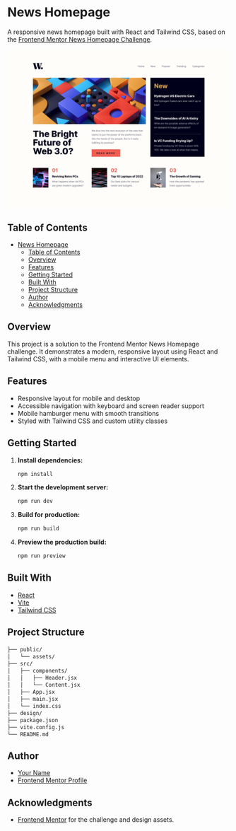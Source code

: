 # News Homepage

A responsive news homepage built with React and Tailwind CSS, based on the [Frontend Mentor News Homepage Challenge](https://www.frontendmentor.io/challenges/news-homepage-H6SWTa1MFl).

![Design preview for the News homepage coding challenge](design/desktop-design.jpg)

## Table of Contents

- [News Homepage](#news-homepage)
  - [Table of Contents](#table-of-contents)
  - [Overview](#overview)
  - [Features](#features)
  - [Getting Started](#getting-started)
  - [Built With](#built-with)
  - [Project Structure](#project-structure)
  - [Author](#author)
  - [Acknowledgments](#acknowledgments)

## Overview

This project is a solution to the Frontend Mentor News Homepage challenge. It demonstrates a modern, responsive layout using React and Tailwind CSS, with a mobile menu and interactive UI elements.

## Features

- Responsive layout for mobile and desktop
- Accessible navigation with keyboard and screen reader support
- Mobile hamburger menu with smooth transitions
- Styled with Tailwind CSS and custom utility classes

## Getting Started

1. **Install dependencies:**
   ```sh
   npm install
   ```

2. **Start the development server:**
   ```sh
   npm run dev
   ```

3. **Build for production:**
   ```sh
   npm run build
   ```

4. **Preview the production build:**
   ```sh
   npm run preview
   ```

## Built With

- [React](https://react.dev/)
- [Vite](https://vitejs.dev/)
- [Tailwind CSS](https://tailwindcss.com/)

## Project Structure

```
├── public/
│   └── assets/
├── src/
│   ├── components/
│   │   ├── Header.jsx
│   │   └── Content.jsx
│   ├── App.jsx
│   ├── main.jsx
│   └── index.css
├── design/
├── package.json
├── vite.config.js
└── README.md
```

## Author

- [Your Name](https://github.com/starboush-t)
- [Frontend Mentor Profile](https://www.frontendmentor.io/profile/starboush-t)

## Acknowledgments

- [Frontend Mentor](https://www.frontendmentor.io/) for the challenge and design assets.
